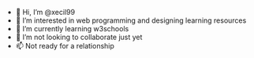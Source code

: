 - 👋 Hi, I’m @xecil99
- 👀 I’m interested in web programming and designing learning resources
- 🌱 I’m currently learning w3schools
- 💞️ I’m not looking to collaborate just yet
- 📫 Not ready for a relationship

<!---
xecil99/xecil99 is a ✨ special ✨ repository because its `README.md` (this file) appears on your GitHub profile.
You can click the Preview link to take a look at your changes.
--->
